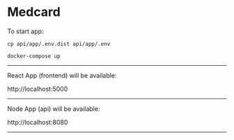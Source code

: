 # Medcard


To start app:
```
cp api/app/.env.dist api/app/.env
```
```
docker-compose up
```

-------------------

React App (frontend) will be available:

http://localhost:5000

---
Node App (api) will be available:

http://localhost:8080

---
